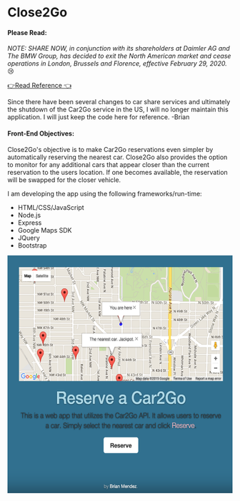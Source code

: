 
# Close2Go

<h4>Please Read:</h4>
<em>NOTE: SHARE NOW, in conjunction with its shareholders at Daimler AG and The BMW Group, has decided to exit the North American market and cease operations in London, Brussels and Florence, effective February 29, 2020.</em> 😢

[👉Read Reference 👈](https://www.share-now.com/us/en/important-update/)

Since there have been several changes to car share services and ultimately the shutdown of the Car2Go service in the US, I will no longer maintain this application. I will just keep the code here for reference. -Brian

<h4>Front-End Objectives:</h4>

<p>Close2Go's objective is to make Car2Go reservations even simpler by automatically reserving the nearest car. Close2Go also provides the option to monitor for any additional cars that appear closer than the current reservation to the users location. If one becomes available, the reservation will be swapped for the closer vehicle.</p>

I am developing the app using the following frameworks/run-time:

<ul>
<li>HTML/CSS/JavaScript</li>
<li>Node.js</li>
<li>Express</li>
<li>Google Maps SDK</li>
<li>JQuery</li>
<li>Bootstrap</li>
</ul>

<p align="center"><img src="https://raw.githubusercontent.com/brmendez/Close2Go/master/images/Close2GoScreen.png" alt="Drawing" width="545" height="533 align="middle"></p>
